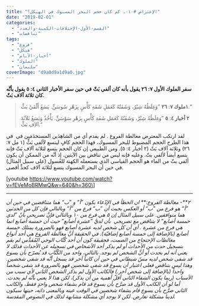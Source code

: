 ```yaml
---
title: "الإعتراض #٠١٠، كم كان حجم البحر المسبوك في الهيكل؟"
date: "2019-02-01"
categories: 
  - "القسم-الأول-الإختلافات-الكمية-والعدد"
  - "تناقضات"
tags: 
  - "فروع"
  - "هيكل"
  - "أخبار-الأيام"
  - "الملوك"
  - "سليمان"
coverImage: "d9a0d9a1d9a0.jpg"
---
```


**سفر الملوك الأول ٧: ٢٦ يقول بأنه كان ألفي بَثّ** **في حين سفر الأخبار الثاني ٤: ٥ يقول بأنَّه كان ثلاثة آلاف بَثّ.**

> **١ملوك ٧**: **٢٦** ”وَغِلَظُهُ شِبْرٌ، وَشَفَتُهُ كَعَمَلِ شَفَةِ كَأْسٍ بِزَهْرِ سُوسَنٍّ. يَسَعُ أَلْفَيْ بَثٍّ.“
> 
> **٢ أخبار ٤**: **٥** ”وَغِلَظُهُ شِبْرٌ، وَشَفَتُهُ كَعَمَلِ شَفَةِ كَأْسٍ بِزَهْرِ سَوْسَنٍّ. يَأْخُذُ وَيَسَعُ ثَلاَثَةَ آلاَفِ بَثٍّ.“

لقد ارتكب المعترض مغالطة الفروع . لم يقدم أي من الشاهِدَين المستخدَمَين في  في هذا الطرح الحجم المضبوط للبحر المسبوك، فهذا الحجم كافٍ ليتسع لألفي بَثٍّ (١ مل ٧: ٢٦) وثلاثة آلاف بَثّ (٢ أخبار ٤: ٥). ومن الطبيعي إن كان الحجم يتسع لثلاثة آلاف بَثّ فإنه يتسع أيضاً لألفي بثّ. وعليه فإنه ليس من تناقض بين الآيتين. إذ أنَّه من الممكن أن يكون ألفي بثّ من الماء هو الحجم القياسي الذي يستعمله الكهنة للغُسول (على سبيل المثال) في حين أن البحر المسبوك يتسع لثلاثة آلاف كحدٍّ أقصى.

\[youtube https://www.youtube.com/watch?v=fEVeMoBRMwQ&w=640&h=360\]

* * *

_٢**\- مغالطة الفروع:** ان الخطأ في الإدّعاء بكون ”أ“ و ”ب“ هما متناقضين في حين أن ”أ“ هو فرع من ”ب“ أو العكس بحيث أن ”ب“ فرع من ”أ“ وبالتالي فإن كل من الحدثين هما متوافقين. على سبيل المثال إن ٥ هي فرع من ١٠ وبالتالي فإنَّ تصريحي بأنّ ”لدي خمسة أصابع“ لا يتناقض مع تصريحي  بأن لديَّ ”عشرة أصابع“ حيث أن خمسة أصابع انما هي فرع من عشرة . أي أن كل شخص لديه عشرة أصابع فهو بالضرورة يمتلك خمسة أصابع (بالإضافة إلى خمسة أصابع إضافيّة). في الحقيقة أنَّ مغالطة الفروع هي أحد أنواع مغالطات الإحتجاج من الصمت، فحقيقة كون أن أحد كُتَّاب الوحي المُقدَّس لم يقم بتسجيل حدث من الأحداث أو لم يذكر أحد الأشخاص في تسجيله عن الأحداث فذلك لا يعني أنه لم يحدث أو أنَّ الشخص لم يوجد. بالتالي، واحد من الكُتَّاب قد يُصرّح بأن يسوع قد شفى شخص لديه مسّ شيطاني في حين أن كاتباً آخر قد يسجل أنَّه قد شفى شخصين. وهذا ليس بتناقض فعلى اعتبار أن يسوع قد شفى شخصين فهو بالضرورة قد شفى شخصاً واحداً (بالإضافة إلى شخص آخر.) فالكاتب الأول لم يذكر الشخص الثاني لأي سبب من الأسباب (ربما يكون الشفاء الثاني أقلّ أهمية من أن يذكر)، لكن هذا لا يعني بأنَّه لم يحدث. أما لو أن الكاتب الأول قد صرَّح بأن يسوع قد قام بشفاء شخص واحدٍ فقط، والكاتب الثاني صرَّح بأن يسوع قام بشفاء شخصين في الوقت عينه وبالمعنى ذاته، حينها سيكون لدينا مشكلة تعارض. لكن لا يوجد أي مشكلة مشابهة لذلك في النصوص المقدسة._

